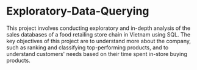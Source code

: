 # Exploratory-Data-Querying
This project involves conducting exploratory and in-depth analysis of the sales databases of a food retailing store chain in Vietnam using SQL. The key objectives of this project are to understand more about the company, such as ranking and classifying top-performing products, and to understand customers' needs based on their time spent in-store buying products.
